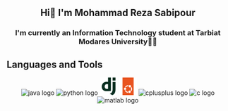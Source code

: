 ### <h2 align="center">Hi👋 I'm Mohammad Reza Sabipour</h2>

<h3 align="center">I'm currently an Information Technology student at Tarbiat Modares University👨‍💻</h3>

## Languages and Tools  
 
<div align="center">
  <img src="https://cdn.jsdelivr.net/gh/devicons/devicon/icons/java/java-original-wordmark.svg" height="40" alt="java logo"  />
  <img src="https://cdn.jsdelivr.net/gh/devicons/devicon/icons/python/python-original-wordmark.svg" height="40" alt="python logo"  />
  <img src="https://github.com/devicons/devicon/blob/v2.15.1/icons/django/django-plain.svg" height="40" alt="django logo"  />
  <img src="https://github.com/devicons/devicon/blob/v2.15.1/icons/ubuntu/ubuntu-plain.svg" height="40" alt="ubuntu logo"  />
  <img src="https://cdn.jsdelivr.net/gh/devicons/devicon/icons/cplusplus/cplusplus-plain.svg" height="40" alt="cplusplus logo"  />
  <img src="https://cdn.jsdelivr.net/gh/devicons/devicon/icons/c/c-plain.svg" height="40" alt="c logo"  />
  <img src="https://cdn.jsdelivr.net/gh/devicons/devicon/icons/matlab/matlab-plain.svg" height="40" alt="matlab logo"  />
</div>
